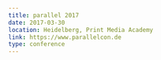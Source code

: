 ```yaml
---
title: parallel 2017
date: 2017-03-30
location: Heidelberg, Print Media Academy
link: https://www.parallelcon.de
type: conference
---
```

